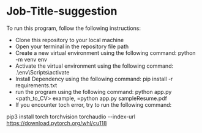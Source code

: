 # Job-Title-suggestion
To run this program, follow the following instructions:
- Clone this repository to your local machine
- Open your terminal in the repository file path
- Create a new virtual environment using the following command:
   python -m venv env
- Activate the virtual environment using the following command:
   .\env\Scripts\activate
- Install Dependency using the following command:
   pip install -r requirements.txt
- run the program using the following command:
    python app.py <path_to_CV>                 example,    =python app.py sampleResume.pdf
- If you encounter toch error, try to run the following command:

pip3 install torch torchvision torchaudio --index-url https://download.pytorch.org/whl/cu118
